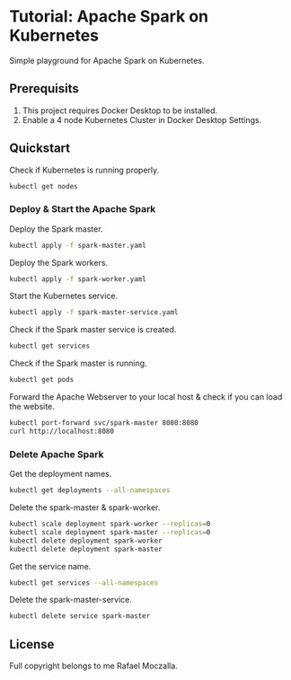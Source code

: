 # Tutorial: Apache Spark on Kubernetes
Simple playground for Apache Spark on Kubernetes.

## Prerequisits
1. This project requires Docker Desktop to be installed.
2. Enable a 4 node Kubernetes Cluster in Docker Desktop Settings.

## Quickstart
Check if Kubernetes is running properly.
```bash
kubectl get nodes
```

### Deploy & Start the Apache Spark
Deploy the Spark master.
```bash
kubectl apply -f spark-master.yaml
```
Deploy the Spark workers.
```bash
kubectl apply -f spark-worker.yaml
```
Start the Kubernetes service.
```bash
kubectl apply -f spark-master-service.yaml
```
Check if the Spark master service is created.
```bash
kubectl get services
```
Check if the Spark master is running.
```bash
kubectl get pods
```

Forward the Apache Webserver to your local host & check if you can load the website.
```bash
kubectl port-forward svc/spark-master 8080:8080
curl http://localhost:8080
```

### Delete Apache Spark
Get the deployment names.
```bash
kubectl get deployments --all-namespaces
```
Delete the spark-master & spark-worker.
```bash
kubectl scale deployment spark-worker --replicas=0
kubectl scale deployment spark-master --replicas=0
kubectl delete deployment spark-worker
kubectl delete deployment spark-master
```

Get the service name.
```bash
kubectl get services --all-namespaces
```
Delete the spark-master-service.
```bash
kubectl delete service spark-master
```

## License
Full copyright belongs to me Rafael Moczalla.
